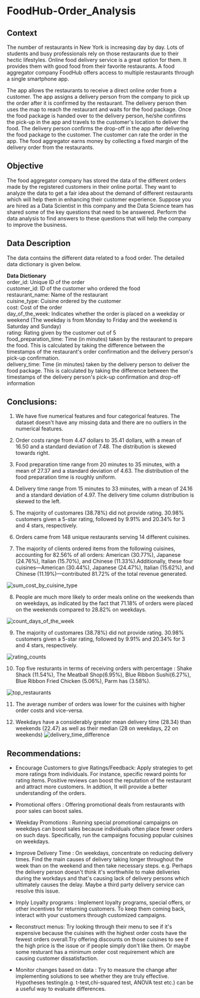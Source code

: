 # FoodHub-Order_Analysis

## **Context**
The number of restaurants in New York is increasing day by day. Lots of students and busy professionals rely on those restaurants due to their hectic lifestyles. Online food delivery service is a great option for them. It provides them with good food from their favorite restaurants. A food aggregator company FoodHub offers access to multiple restaurants through a single smartphone app.

The app allows the restaurants to receive a direct online order from a customer. The app assigns a delivery person from the company to pick up the order after it is confirmed by the restaurant. The delivery person then uses the map to reach the restaurant and waits for the food package. Once the food package is handed over to the delivery person, he/she confirms the pick-up in the app and travels to the customer's location to deliver the food. The delivery person confirms the drop-off in the app after delivering the food package to the customer. The customer can rate the order in the app. The food aggregator earns money by collecting a fixed margin of the delivery order from the restaurants.

## **Objective**
The food aggregator company has stored the data of the different orders made by the registered customers in their online portal. They want to analyze the data to get a fair idea about the demand of different restaurants which will help them in enhancing their customer experience. Suppose you are hired as a Data Scientist in this company and the Data Science team has shared some of the key questions that need to be answered. Perform the data analysis to find answers to these questions that will help the company to improve the business.

## **Data Description**
The data contains the different data related to a food order. The detailed data dictionary is given below.

**Data Dictionary**<br/>
order_id: Unique ID of the order<br/>
customer_id: ID of the customer who ordered the food<br/>
restaurant_name: Name of the restaurant<br/>
cuisine_type: Cuisine ordered by the customer<br/>
cost: Cost of the order<br/>
day_of_the_week: Indicates whether the order is placed on a weekday or weekend (The weekday is from Monday to Friday and the weekend is Saturday and Sunday)<br/>
rating: Rating given by the customer out of 5<br/>
food_preparation_time: Time (in minutes) taken by the restaurant to prepare the food. This is calculated by taking the difference between the timestamps of the restaurant's order confirmation and the delivery person's pick-up confirmation.<br/>
delivery_time: Time (in minutes) taken by the delivery person to deliver the food package. This is calculated by taking the difference between the timestamps of the delivery person's pick-up confirmation and drop-off information<br/>

## **Conclusions:**
1. We have five numerical features and four categorical features. The dataset doesn't have any missing data and there are no outliers in the numerical features.

2. Order costs range from 4.47 dollars to 35.41 dollars, with a mean of 16.50 and a standard deviation of 7.48. The distribution is skewed towards right.

3. Food preparation time range from 20 minutes to 35 minutes, with a mean of 27.37 and a standard deviation of 4.63. The distribution of the food preparation time is roughly uniform.

4. Delivery time range from 15 minutes to 33 minutes, with a mean of 24.16 and a standard deviation of 4.97. The delivery time column distribution is skewed to the left.

5. The majority of customares (38.78%) did not provide rating. 30.98% customers given a 5-star rating, followed by 9.91% and 20.34% for 3 and 4 stars, respectively.

6. Orders came from 148 unique restaurants serving 14 different cuisines.

7. The majority of clients ordered items from the following cuisines, accounting for 82.56% of all orders: American (30.77%), Japanese (24.76%), Italian (15.70%), and Chinese (11.33%).Additionally, these four cuisines—American (30.44%), Japanese (24.47%), Italian (15.62%), and Chinese (11.19%)—contributed 81.72% of the total revenue generated.

![sum_cost_by_cuisine_type](https://github.com/moinul-hossain-dhrubo/FoodHub-Order-Analysis/assets/122023969/2cb67f4f-4816-4af7-aa32-03d2f80a01a2)

8. People are much more likely to order meals online on the weekends than on weekdays, as indicated by the fact that 71.18% of orders were placed on the weekends compared to 28.82% on weekdays.

![count_days_of_the_week](https://github.com/moinul-hossain-dhrubo/FoodHub-Order-Analysis/assets/122023969/f3af07dd-b105-4228-9e85-83a6d0c1b9df)

9. The majority of customares (38.78%) did not provide rating. 30.98% customers given a 5-star rating, followed by 9.91% and 20.34% for 3 and 4 stars, respectively.

![rating_counts](https://github.com/moinul-hossain-dhrubo/FoodHub-Order-Analysis/assets/122023969/9f830eb1-2804-463c-9c72-a892299f2a87)

10. Top five resturants in terms of receiving orders with percentage : Shake Shack (11.54%), The Meatball Shop(6.95%), Blue Ribbon Sushi(6.27%), Blue Ribbon Fried Chicken (5.06%), Parm has (3.58%).

![top_restaurants](https://github.com/moinul-hossain-dhrubo/FoodHub-Order-Analysis/assets/122023969/36cfb638-0e30-4922-b3d7-d1d3651f915c)

11. The average number of orders was lower for the cuisines with higher order costs and vice-versa.

12. Weekdays have a considerably greater mean delivery time (28.34) than weekends (22.47) as well as their median (28 on weekdays, 22 on weekends)
![delivery_time_difference](https://github.com/moinul-hossain-dhrubo/FoodHub-Order-Analysis/assets/122023969/394553bc-022c-423e-b947-1e561d890db2)

## **Recommendations:**
* Encourage Customers to give Ratings/Feedback: Apply strategies to get more ratings from individuals. For instance, specific reward points for rating items. Positive reviews can boost the reputation of the restaurant and attract more customers. In addtion, It will provide a better understanding of the orders.

* Promotional offers : Offering promotional deals from restaurants with poor sales can boost sales.

* Weekday Promotions : Running special promotional campaigns on weekdays can boost sales because individuals often place fewer orders on such days. Specifically, run the campaigns focusing popular cuisines on weekdays.

* Improve Delivery Time : On weekdays, concentrate on reducing delivery times. Find the main causes of delivery taking longer throughout the week than on the weekend and then take necessary steps. e.g. Perhaps the delivery person doesn't think it's worthwhile to make deliveries during the workdays and that's causing lack of delivery persons which ultimately causes the delay. Maybe a third party delivery service can resolve this issue.

* Imply Loyalty programs : Implement loyalty programs, special offers, or other incentives for returning customers. To keep them coming back, interact with your customers through customized campaigns.

* Reconstruct menus: Try looking through their menu to see if it's expensive because the cuisines with the highest order costs have the fewest orders overall.Try offering discounts on those cuisines to see if the high price is the issue or if people simply don't like them. Or maybe some resturant has a minimum order cost requirement which are causing customer dissatisfaction.

* Monitor changes based on data : Try to measure the change after implementing solutions to see whether they are truly effective. Hypotheses testing(e.g. t-test,chi-squared test, ANOVA test etc.) can be a useful way to evaluate differences.
